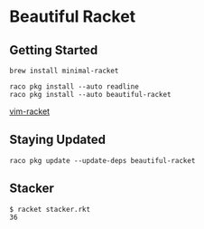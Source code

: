 # Beautiful Racket

## Getting Started

```shell
brew install minimal-racket

raco pkg install --auto readline
raco pkg install --auto beautiful-racket
```

[vim-racket](https://github.com/wlangstroth/vim-racket)

## Staying Updated

```shell
raco pkg update --update-deps beautiful-racket
```

## Stacker

```shell
$ racket stacker.rkt
36
```


